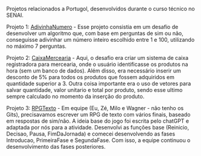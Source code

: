 Projetos relacionados a Portugol, desenvolvidos durante o curso técnico no SENAI.

Projeto 1: [AdivinhaNumero](https://github.com/siddigo/SENAI.Portugol/blob/main/AdivinhaNumero.por) - Esse projeto consistia em um desafio de desenvolver um algoritmo que, com base em perguntas de sim ou não, conseguisse adivinhar um número inteiro escolhido entre 1 e 100, utilizando no máximo 7 perguntas.

Projeto 2: [CaixaMercearia](https://github.com/siddigo/SENAI.Portugol/blob/main/CaixaMercearia.por) - Aqui, o desafio era criar um sistema de caixa registradora para mercearia, onde o usuário identificasse os produtos na hora (sem um banco de dados). Além disso, era necessário inserir um desconto de 5% para todos os produtos que fossem adquiridos em quantidade superior a 3. Outra coisa importante era o uso de vetores para salvar quantidade, valor unitario e total por produto, sendo esse ultimo sempre calculado no momento da inserção do produto.

Projeto 3: [RPGTexto](https://github.com/siddigo/SENAI.Portugol/blob/main/RPGTexto.por) - Em equipe (Eu, Zé, Milo e Wagner - não tenho os Gits), precisavamos escrever um RPG de texto com vários finais, baseado em respostas de sim/não. A ideia base do jogo foi escrita pelo chatGPT e adaptada por nós para a atividade. Desenvolvi as funções base (Reinicio, Decisao, Pausa, FimDaJornada) e comecei desenvolvendo as fases Introducao, PrimeiraFase e SegundaFase. Com isso, a equipe continuou o desenvolvimento das fases posteriores.